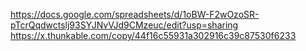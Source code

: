 https://docs.google.com/spreadsheets/d/1oBW-F2wOzoSR-pTcrQqdwctslj93SYJNvVJd9CMzeuc/edit?usp=sharing
https://x.thunkable.com/copy/44f16c55931a302916c39c87530f6233
